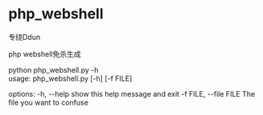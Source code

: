 # php_webshell
专绕Ddun

php webshell免杀生成

python php_webshell.py -h         
  usage: php_webshell.py [-h] [-f FILE]

options:
  -h, --help            show this help message and exit
  -f FILE, --file FILE  The file you want to confuse
